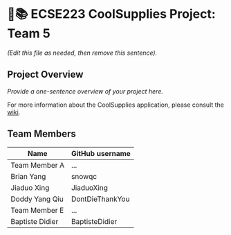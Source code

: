 # :triangular_ruler::books: ECSE223 CoolSupplies Project: Team 5

_(Edit this file as needed, then remove this sentence)._

## Project Overview

_Provide a one-sentence overview of your project here._

For more information about the CoolSupplies application, please consult the [wiki](../../wiki).

## Team Members

| Name            | GitHub username |
|-----------------|-----------------|
| Team Member A   | ...             |
| Brian Yang      | snowqc          |
| Jiaduo Xing     | JiaduoXing      |
| Doddy Yang Qiu  | DontDieThankYou |
| Team Member E   | ...             |
| Baptiste Didier | BaptisteDidier  |
